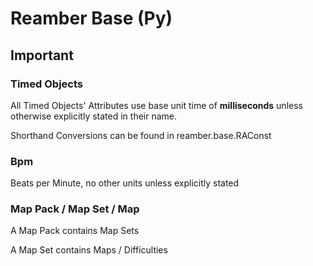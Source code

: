# Reamber Base (Py)

## Important

### Timed Objects

All Timed Objects' Attributes use base unit time of **milliseconds** unless
otherwise explicitly stated in their name.

Shorthand Conversions can be found in reamber.base.RAConst

### Bpm

Beats per Minute, no other units unless explicitly stated

### Map Pack / Map Set / Map

A Map Pack contains Map Sets

A Map Set contains Maps / Difficulties